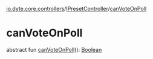 [io.dyte.core.controllers](../index.md)/[IPresetController](index.md)/[canVoteOnPoll](can-vote-on-poll.md)

# canVoteOnPoll


abstract fun [canVoteOnPoll](can-vote-on-poll.md)(): [Boolean](https://kotlinlang.org/api/latest/jvm/stdlib/kotlin/-boolean/index.html)
